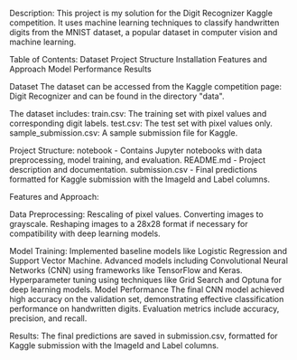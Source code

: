 Description: This project is my solution for the Digit Recognizer Kaggle competition. It uses machine learning techniques to classify handwritten digits from the MNIST dataset, a popular dataset in computer vision and machine learning.


Table of Contents:
Dataset
Project Structure
Installation
Features and Approach
Model Performance
Results


Dataset
The dataset can be accessed from the Kaggle competition page: Digit Recognizer and can be found in the directory "data". 

The dataset includes:
train.csv: The training set with pixel values and corresponding digit labels.
test.csv: The test set with pixel values only.
sample_submission.csv: A sample submission file for Kaggle.


Project Structure: 
notebook - Contains Jupyter notebooks with data preprocessing, model training, and evaluation.
README.md - Project description and documentation.
submission.csv - Final predictions formatted for Kaggle submission with the ImageId and Label columns.


Features and Approach:


Data Preprocessing:
Rescaling of pixel values.
Converting images to grayscale.
Reshaping images to a 28x28 format if necessary for compatibility with deep learning models.


Model Training:
Implemented baseline models like Logistic Regression and Support Vector Machine.
Advanced models including Convolutional Neural Networks (CNN) using frameworks like TensorFlow and Keras.
Hyperparameter tuning using techniques like Grid Search and Optuna for deep learning models.
Model Performance
The final CNN model achieved high accuracy on the validation set, demonstrating effective classification performance on handwritten digits. Evaluation metrics include accuracy, precision, and recall.

Results:
The final predictions are saved in submission.csv, formatted for Kaggle submission with the ImageId and Label columns.
